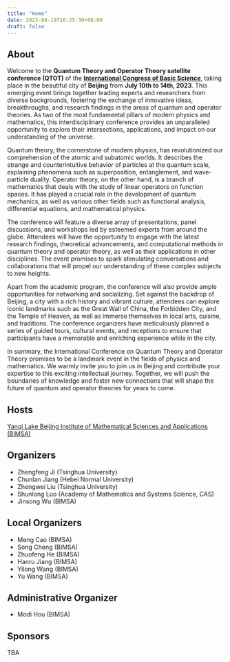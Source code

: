 ```yaml
---
title: "Home"
date: 2023-04-19T16:25:30+08:00
draft: false
---
```


## About

Welcome to the **Quantum Theory and Operator Theory satellite conference (QTOT)** of the **[International Congress of Basic Science](http://www.icbs.cn/)**,
taking place in the beautiful city of **Beijing** from **July 10th to 14th, 2023**.
This emerging event brings together leading experts and researchers from diverse backgrounds, fostering the exchange of innovative ideas, breakthroughs, and research findings in the areas of quantum and operator theories. As two of the most fundamental pillars of modern physics and mathematics, this interdisciplinary conference provides an unparalleled opportunity to explore their intersections, applications, and impact on our understanding of the universe.

Quantum theory, the cornerstone of modern physics, has revolutionized our comprehension of the atomic and subatomic worlds. It describes the strange and counterintuitive behavior of particles at the quantum scale, explaining phenomena such as superposition, entanglement, and wave-particle duality. Operator theory, on the other hand, is a branch of mathematics that deals with the study of linear operators on function spaces. It has played a crucial role in the development of quantum mechanics, as well as various other fields such as functional analysis, differential equations, and mathematical physics.

The conference will feature a diverse array of presentations, panel discussions, and workshops led by esteemed experts from around the globe. Attendees will have the opportunity to engage with the latest research findings, theoretical advancements, and computational methods in quantum theory and operator theory, as well as their applications in other disciplines. The event promises to spark stimulating conversations and collaborations that will propel our understanding of these complex subjects to new heights.

Apart from the academic program, the conference will also provide ample opportunities for networking and socializing. Set against the backdrop of Beijing, a city with a rich history and vibrant culture, attendees can explore iconic landmarks such as the Great Wall of China, the Forbidden City, and the Temple of Heaven, as well as immerse themselves in local arts, cuisine, and traditions. The conference organizers have meticulously planned a series of guided tours, cultural events, and receptions to ensure that participants have a memorable and enriching experience while in the city.

In summary, the International Conference on Quantum Theory and Operator Theory promises to be a landmark event in the fields of physics and mathematics. We warmly invite you to join us in Beijing and contribute your expertise to this exciting intellectual journey. Together, we will push the boundaries of knowledge and foster new connections that will shape the future of quantum and operator theories for years to come.


## Hosts

[Yanqi Lake Beijing Institute of Mathematical Sciences and Applications (BIMSA)](https://www.bimsa.cn)

## Organizers

- Zhengfeng Ji (Tsinghua University)
- Chunlan Jiang (Hebei Normal University)
- Zhengwei Liu (Tsinghua University)
- Shunlong Luo (Academy of Mathematics and Systems Science, CAS)
- Jinsong Wu (BIMSA)

## Local Organizers

- Meng Cao (BIMSA)
- Song Cheng (BIMSA)
- Zhuofeng He (BIMSA)
- Hanru Jiang (BIMSA)
- Yilong Wang (BIMSA)
- Yu Wang (BIMSA)

## Administrative Organizer

- Modi Hou (BIMSA)

## Sponsors

TBA










